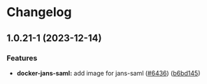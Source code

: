 # Changelog

## 1.0.21-1 (2023-12-14)


### Features

* **docker-jans-saml:** add image for jans-saml ([#6436](https://github.com/JanssenProject/jans/issues/6436)) ([b6bd145](https://github.com/JanssenProject/jans/commit/b6bd145b909dcce29be9cbf0fccf02109feba8d3))


